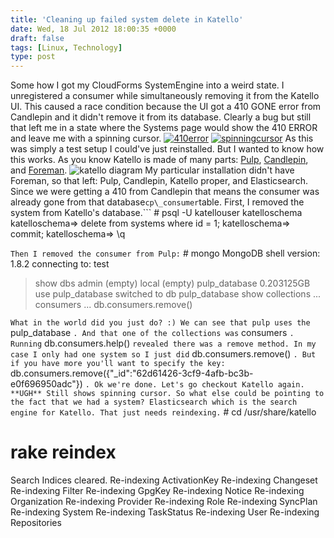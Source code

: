 ```yaml
---
title: 'Cleaning up failed system delete in Katello'
date: Wed, 18 Jul 2012 18:00:35 +0000
draft: false
tags: [Linux, Technology]
type: post
---
```


Some how I got my CloudForms SystemEngine into a weird state. I unregistered a consumer while simultaneously removing it from the Katello UI. This caused a race condition because the UI got a 410 GONE error from Candlepin and it didn't remove it from its database. Clearly a bug but still that left me in a state where the Systems page would show the 410 ERROR and leave me with a spinning cursor. [![](http://zeusville.files.wordpress.com/2012/07/410error.png "410error")](http://zeusville.files.wordpress.com/2012/07/410error.png) [![](http://zeusville.files.wordpress.com/2012/07/spinningcursor.png "spinningcursor")](http://zeusville.files.wordpress.com/2012/07/spinningcursor.png) As this was simply a test setup I could've just reinstalled. But I wanted to know how this works. As you know Katello is made of many parts: [Pulp](http://pulpproject.org/), [Candlepin](http://candlepinproject.org/), and [Foreman](http://theforeman.org/). ![](http://katello.org/images/arch-diagram.png "katello diagram") My particular installation didn't have Foreman, so that left: Pulp, Candlepin, Katello proper, and Elasticsearch. Since we were getting a 410 from Candlepin that means the consumer was already gone from that database```
cp\_consumer
```table. First, I removed the system from Katello's database.```
\# psql -U katellouser katelloschema
katelloschema=> delete from systems where id = 1;
katelloschema=> commit;
katelloschema=> \\q

```Then I removed the consumer from Pulp:```
\# mongo
MongoDB shell version: 1.8.2
connecting to: test
> show dbs
admin	(empty)
local	(empty)
pulp\_database	0.203125GB
> use pulp\_database
switched to db pulp\_database
> show collections
...
consumers
...
> db.consumers.remove()
> 

```What in the world did you just do? :) We can see that pulp uses the```
pulp\_database
```. And that one of the collections was```
consumers
```. Running```
db.consumers.help()
```revealed there was a remove method. In my case I only had one system so I just did```
db.consumers.remove()
```. But if you have more you'll want to specify the key:```
db.consumers.remove({"\_id":"62d61426-3cf9-4afb-bc3b-e0f696950adc"})
```. Ok we're done. Let's go checkout Katello again. **UGH** Still shows spinning cursor. So what else could be pointing to the fact that we had a system? Elasticsearch which is the search engine for Katello. That just needs reindexing.```
\# cd /usr/share/katello
# rake reindex
Search Indices cleared.
Re-indexing ActivationKey
Re-indexing Changeset
Re-indexing Filter
Re-indexing GpgKey
Re-indexing Notice
Re-indexing Organization
Re-indexing Provider
Re-indexing Role
Re-indexing SyncPlan
Re-indexing System
Re-indexing TaskStatus
Re-indexing User
Re-indexing Repositories
# 

```Ok let's try one more time. Visit your systems page in Katello and now you should see that there is no longer a spinning cursor, but a blank list of systems. This is what I expected. **YAY!** [![](http://zeusville.files.wordpress.com/2012/07/cleared.png "cleared")](http://zeusville.files.wordpress.com/2012/07/cleared.png)